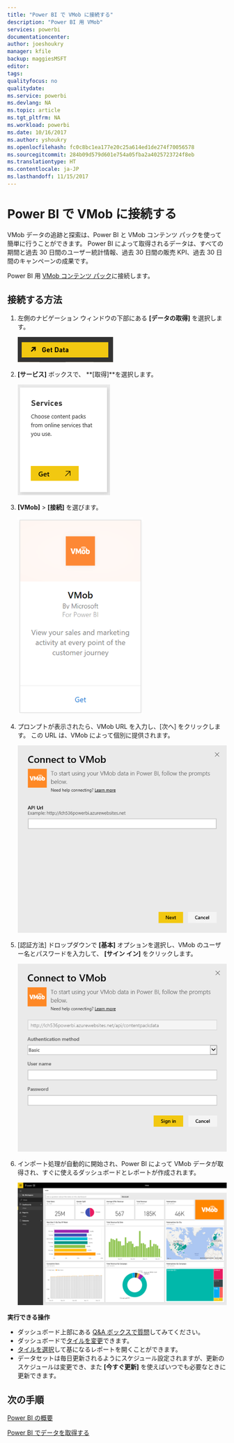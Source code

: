 ```yaml
---
title: "Power BI で VMob に接続する"
description: "Power BI 用 VMob"
services: powerbi
documentationcenter: 
author: joeshoukry
manager: kfile
backup: maggiesMSFT
editor: 
tags: 
qualityfocus: no
qualitydate: 
ms.service: powerbi
ms.devlang: NA
ms.topic: article
ms.tgt_pltfrm: NA
ms.workload: powerbi
ms.date: 10/16/2017
ms.author: yshoukry
ms.openlocfilehash: fc0c8bc1ea177e20c25a614ed1de274f70056578
ms.sourcegitcommit: 284b09d579d601e754a05fba2a4025723724f8eb
ms.translationtype: HT
ms.contentlocale: ja-JP
ms.lasthandoff: 11/15/2017
---
```

# <a name="connect-to-vmob-with-power-bi"></a>Power BI で VMob に接続する
VMob データの追跡と探索は、Power BI と VMob コンテンツ パックを使って簡単に行うことができます。 Power BI によって取得されるデータは、すべての期間と過去 30 日間のユーザー統計情報、過去 30 日間の販売 KPI、過去 30 日間のキャンペーンの成果です。

Power BI 用 [VMob コンテンツ パック](https://app.powerbi.com/getdata/services/vmob)に接続します。

## <a name="how-to-connect"></a>接続する方法
1. 左側のナビゲーション ウィンドウの下部にある **[データの取得]** を選択します。
   
    ![](media/service-connect-to-vmob/getdata.png)
2. **[サービス]** ボックスで、 **[取得]**を選択します。
   
   ![](media/service-connect-to-vmob/services.png)
3. **[VMob]** \> **[接続]** を選びます。
   
   ![](media/service-connect-to-vmob/vmob.png)
4. プロンプトが表示されたら、VMob URL を入力し、[次へ] をクリックします。 この URL は、VMob によって個別に提供されます。
   
    ![](media/service-connect-to-vmob/params.png)
5. [認証方法] ドロップダウンで **[基本]** オプションを選択し、VMob のユーザー名とパスワードを入力して、 **[サイン イン]** をクリックします。
   
    ![](media/service-connect-to-vmob/creds.png)
6. インポート処理が自動的に開始され、Power BI によって VMob データが取得され、すぐに使えるダッシュボードとレポートが作成されます。
   
   ![](media/service-connect-to-vmob/dashboard2.png)

**実行できる操作**

* ダッシュボード上部にある [Q&A ボックスで質問](service-q-and-a.md)してみてください。
* ダッシュボードで[タイルを変更](service-dashboard-edit-tile.md)できます。
* [タイルを選択](service-dashboard-tiles.md)して基になるレポートを開くことができます。
* データセットは毎日更新されるようにスケジュール設定されますが、更新のスケジュールは変更でき、また **[今すぐ更新]** を使えばいつでも必要なときに更新できます。

## <a name="next-steps"></a>次の手順
[Power BI の概要](service-get-started.md)

[Power BI でデータを取得する](service-get-data.md)

